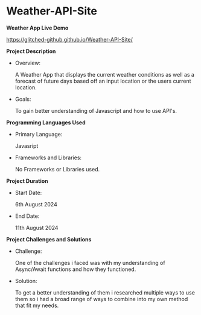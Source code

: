 # Weather-API-Site

**Weather App Live Demo**

https://glitched-github.github.io/Weather-API-Site/

**Project Description**

- Overview:

  A Weather App that displays the current weather conditions as well as a forecast of future days based off an input location or the users current location.

- Goals:

  To gain better understanding of Javascript and how to use API's.

**Programming Languages Used**

- Primary Language:

  Javasript

- Frameworks and Libraries:

  No Frameworks or Libraries used.

**Project Duration**

- Start Date:

  6th August 2024

- End Date:

  11th August 2024

**Project Challenges and Solutions**

- Challenge:

  One of the challenges i faced was with my understanding of Async/Await functions and how they functioned.

- Solution:

  To get a better understanding of them i researched multiple ways to use them so i had a broad range of ways to combine into my own method that fit my needs.

